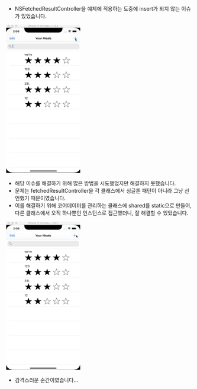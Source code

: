 - NSFetchedResultController을 예제에 적용하는 도중에 insert가 되지 않는 이슈가 있었습니다.

<img src="./fetched_issue.gif" width="200" height="400" />

- 해당 이슈를 해결하기 위해 많은 방법을 시도했었지만 해결하지 못했습니다.
- 문제는 fetchedResultController을 각 클래스에서 싱글톤 패턴이 아니라 그냥 선언했기 때문이였습니다.
- 이를 해결하기 위해 코어데이터를 관리하는 클래스에 shared를 static으로 만들어, 다른 클래스에서 오직 하나뿐인 인스턴스로 접근했더니, 잘 해결할 수 있었습니다.

<img src="./fetched_solve.gif" width="200" height="400" />



- 감격스러운 순간이였습니다...